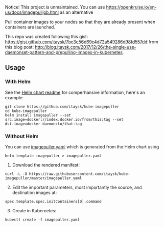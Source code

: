 Notice! This project is unmaintained. You can use https://openkruise.io/en-us/docs/imagepulljob.html as an alternative

Pull container images to your nodes so that they are already present when containers are launched.

This repo was created following this gist: https://gist.github.com/itaysk/7bc3e56d69c4d72a549286d98fd557dd from this blog post: http://blog.itaysk.com/2017/12/26/the-single-use-daemonset-pattern-and-prepulling-images-in-kubernetes.

## Usage

### With Helm
See the [Helm chart readme](/imagepuller/Readme.md) for comperhansive information, here's an example:

```
git clone https://github.com/itaysk/kube-imagepuller
cd kube-imagepuller
helm install imagepuller --set src.image=docker://index.docker.io/from/this:tag --set dst.image=docker-daemon:to/that:tag
```

### Without Helm
You can use [imagepuller.yaml](imagepuller.yaml) which is generated from the Helm chart using

```
helm template imagepuller > imagepuller.yaml
```

1. Download the rendered manifest:

```
curl -L -O https://raw.githubusercontent.com/itaysk/kube-imagepuller/master/imagepuller.yaml
```

2. Edit the important parameters, most importantly the source, and destination images at:

```
spec.template.spec.initContainers[0].command
```

3. Create in Kubernetes:

```
kubectl create -f imagepuller.yaml
```
